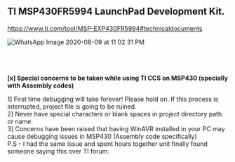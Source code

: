 TI MSP430FR5994 LaunchPad Development Kit.
-


https://www.ti.com/tool/MSP-EXP430FR5994#technicaldocuments

![WhatsApp Image 2020-08-09 at 11 02 31 PM](https://user-images.githubusercontent.com/52508011/89738288-fb0a6980-da94-11ea-9eb1-ff7e91ebd2d7.jpeg)

\
\
\
<b>[x] Special concerns to be taken while using TI CCS on MSP430 (specially with Assembly codes)</b>

1] First time debugging will take forever! Please hold on. If this process is interrupted, project file is going to be ruined.\
2] Never have special characters or blank spaces in project directory path or name.\
3] Concerns have been raised that having WinAVR installed in your PC may cause debugging issues in MSP430 (Assembly code specifically)\
P.S - I had the same issue and spent hours together unit finally found someone saying this over TI forum.
